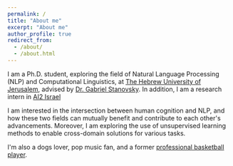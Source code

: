```yaml
---
permalink: /
title: "About me"
excerpt: "About me"
author_profile: true
redirect_from: 
  - /about/
  - /about.html
---
```



I am a Ph.D. student, exploring the field of Natural Language Processing (NLP) and Computational Linguistics,
at [The Hebrew University of Jerusalem](https://new.huji.ac.il/), 
advised by [Dr. Gabriel Stanovsky](https://gabrielstanovsky.github.io/).
In addition, I am a research intern in [AI2 Israel](https://allenai.org/ai2-israel)

I am interested in the intersection between human cognition and NLP, 
and how these two fields can mutually benefit and contribute to each other's advancements. 
Moreover, I am exploring the use of unsupervised learning methods to enable cross-domain solutions for various tasks.

I'm also a dogs lover, pop music fan, and a former [professional basketball player](https://www.fiba.basketball/europe/u20women/2016/player/Gili-Lior).
